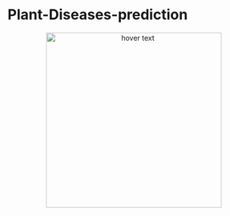 # Plant-Diseases-prediction


<p align="center">
  <img src="https://www.kaggleusercontent.com/kf/49370797/eyJhbGciOiJkaXIiLCJlbmMiOiJBMTI4Q0JDLUhTMjU2In0..lDZFBuDQI3IWg54bej0yzw.L0yddGsYIX5bw1pB584MgzYeazQcUKqPp4sIJ9okLWqaZLyh9RYQT9tZT3W_oEjN7sJ7AkSEMjwzg-G3RhA095hyHc6SdZgMY9xpPlv71GKR_-K5wqeurR5HSyzLTmZ-1LhV8oiuu12awR0DfHVweFHDyx4ovohmmwq59axk6ss7r6ST2QKADJhqpkJ5XOWqILnD7qSrp0uxf6PVvNDMzh7XEfs2ag_JBzBj1hUv8wkS0K4xBs9AY3qzeRV2O89RTIhO1PrLvCNCwaWZH-3dMxk3kY3cTeYGZE2MTunp0IsXzwF84pIm0-Uc4UGbqgkyJ9SHUpzW8dalt0FBcW-Y7IEkFu_F8vJT2SqPc-vbgmMEDw0zqHrMscd5BibA2rqWgBsn_hhupreNAE5ZaInC3dvqPZ-OYNroSfrhfn7ypPLqqSWIdnCTqwuciSefkFul8GP0MiSNKKTglevGxY6gmd-gHPMa7tChwgUuErp8dmjn8XW4wxOEbOMn4G9rHel6KPRvvy7A9BKIbXIhTWVyS5fRh703D8GNYvt0TYn1p1paHH0XOSsVssLKSNMm03T8Gom_xEfqhoZIivQnc1ZfGRkR5EimMN33J0vN7Z6aVAcImV3w_mXbtJAZe-wF5GwogWx3AiBFa1RsUigOzfdBpHo8zp6X-zdczgYoiG8u7M-itzpwxCEQq6DTfa1SATQr.6eyKOJbGMfhZJh2HyEENhg/__results___files/__results___47_0.png" width="350" title="hover text">
</p>
